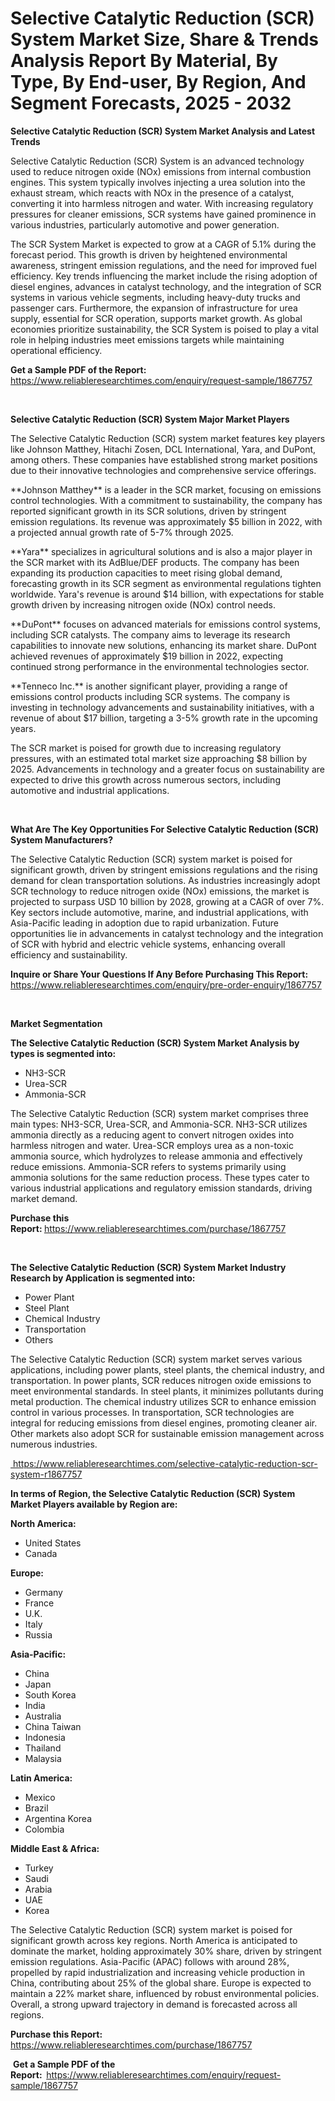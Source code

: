 <p><h1>Selective Catalytic Reduction (SCR) System Market Size, Share & Trends Analysis Report By Material, By Type, By End-user, By Region, And Segment Forecasts, 2025 - 2032</h1></p><p><strong>Selective Catalytic Reduction (SCR) System Market Analysis and Latest Trends</strong></p>
<p><p>Selective Catalytic Reduction (SCR) System is an advanced technology used to reduce nitrogen oxide (NOx) emissions from internal combustion engines. This system typically involves injecting a urea solution into the exhaust stream, which reacts with NOx in the presence of a catalyst, converting it into harmless nitrogen and water. With increasing regulatory pressures for cleaner emissions, SCR systems have gained prominence in various industries, particularly automotive and power generation.</p><p>The SCR System Market is expected to grow at a CAGR of 5.1% during the forecast period. This growth is driven by heightened environmental awareness, stringent emission regulations, and the need for improved fuel efficiency. Key trends influencing the market include the rising adoption of diesel engines, advances in catalyst technology, and the integration of SCR systems in various vehicle segments, including heavy-duty trucks and passenger cars. Furthermore, the expansion of infrastructure for urea supply, essential for SCR operation, supports market growth. As global economies prioritize sustainability, the SCR System is poised to play a vital role in helping industries meet emissions targets while maintaining operational efficiency.</p></p>
<p><strong>Get a Sample PDF of the Report:&nbsp;</strong> <a href="https://www.reliableresearchtimes.com/enquiry/request-sample/1867757?utm_campaign=2629&utm_medium=2&utm_source=Github&utm_content=ia&utm_term=12042025&utm_id=selective-catalytic-reduction-scr-system">https://www.reliableresearchtimes.com/enquiry/request-sample/1867757</a></p>
<p>&nbsp;</p>
<p><strong>Selective Catalytic Reduction (SCR) System Major Market Players</strong></p>
<p><p>The Selective Catalytic Reduction (SCR) system market features key players like Johnson Matthey, Hitachi Zosen, DCL International, Yara, and DuPont, among others. These companies have established strong market positions due to their innovative technologies and comprehensive service offerings.</p><p>**Johnson Matthey** is a leader in the SCR market, focusing on emissions control technologies. With a commitment to sustainability, the company has reported significant growth in its SCR solutions, driven by stringent emission regulations. Its revenue was approximately $5 billion in 2022, with a projected annual growth rate of 5-7% through 2025.</p><p>**Yara** specializes in agricultural solutions and is also a major player in the SCR market with its AdBlue/DEF products. The company has been expanding its production capacities to meet rising global demand, forecasting growth in its SCR segment as environmental regulations tighten worldwide. Yara's revenue is around $14 billion, with expectations for stable growth driven by increasing nitrogen oxide (NOx) control needs.</p><p>**DuPont** focuses on advanced materials for emissions control systems, including SCR catalysts. The company aims to leverage its research capabilities to innovate new solutions, enhancing its market share. DuPont achieved revenues of approximately $19 billion in 2022, expecting continued strong performance in the environmental technologies sector.</p><p>**Tenneco Inc.** is another significant player, providing a range of emissions control products including SCR systems. The company is investing in technology advancements and sustainability initiatives, with a revenue of about $17 billion, targeting a 3-5% growth rate in the upcoming years.</p><p>The SCR market is poised for growth due to increasing regulatory pressures, with an estimated total market size approaching $8 billion by 2025. Advancements in technology and a greater focus on sustainability are expected to drive this growth across numerous sectors, including automotive and industrial applications.</p></p>
<p>&nbsp;</p>
<p><strong>What Are The Key Opportunities For Selective Catalytic Reduction (SCR) System Manufacturers?</strong></p>
<p><p>The Selective Catalytic Reduction (SCR) system market is poised for significant growth, driven by stringent emissions regulations and the rising demand for clean transportation solutions. As industries increasingly adopt SCR technology to reduce nitrogen oxide (NOx) emissions, the market is projected to surpass USD 10 billion by 2028, growing at a CAGR of over 7%. Key sectors include automotive, marine, and industrial applications, with Asia-Pacific leading in adoption due to rapid urbanization. Future opportunities lie in advancements in catalyst technology and the integration of SCR with hybrid and electric vehicle systems, enhancing overall efficiency and sustainability.</p></p>
<p><strong>Inquire or Share Your Questions If Any Before Purchasing This Report:</strong> <a href="https://www.reliableresearchtimes.com/enquiry/pre-order-enquiry/1867757?utm_campaign=2629&utm_medium=2&utm_source=Github&utm_content=ia&utm_term=12042025&utm_id=selective-catalytic-reduction-scr-system">https://www.reliableresearchtimes.com/enquiry/pre-order-enquiry/1867757</a></p>
<p>&nbsp;</p>
<p><strong>Market Segmentation</strong></p>
<p><strong>The Selective Catalytic Reduction (SCR) System Market Analysis by types is segmented into:</strong></p>
<p><ul><li>NH3-SCR</li><li>Urea-SCR</li><li>Ammonia-SCR</li></ul></p>
<p><p>The Selective Catalytic Reduction (SCR) system market comprises three main types: NH3-SCR, Urea-SCR, and Ammonia-SCR. NH3-SCR utilizes ammonia directly as a reducing agent to convert nitrogen oxides into harmless nitrogen and water. Urea-SCR employs urea as a non-toxic ammonia source, which hydrolyzes to release ammonia and effectively reduce emissions. Ammonia-SCR refers to systems primarily using ammonia solutions for the same reduction process. These types cater to various industrial applications and regulatory emission standards, driving market demand.</p></p>
<p><strong>Purchase this Report:&nbsp;</strong><a href="https://www.reliableresearchtimes.com/purchase/1867757?utm_campaign=2629&utm_medium=2&utm_source=Github&utm_content=ia&utm_term=12042025&utm_id=selective-catalytic-reduction-scr-system">https://www.reliableresearchtimes.com/purchase/1867757</a></p>
<p>&nbsp;</p>
<p><strong>The Selective Catalytic Reduction (SCR) System Market Industry Research by Application is segmented into:</strong></p>
<p><ul><li>Power Plant</li><li>Steel Plant</li><li>Chemical Industry</li><li>Transportation</li><li>Others</li></ul></p>
<p><p>The Selective Catalytic Reduction (SCR) system market serves various applications, including power plants, steel plants, the chemical industry, and transportation. In power plants, SCR reduces nitrogen oxide emissions to meet environmental standards. In steel plants, it minimizes pollutants during metal production. The chemical industry utilizes SCR to enhance emission control in various processes. In transportation, SCR technologies are integral for reducing emissions from diesel engines, promoting cleaner air. Other markets also adopt SCR for sustainable emission management across numerous industries.</p></p>
<p><a href="https://www.reliableresearchtimes.com/selective-catalytic-reduction-scr-system-r1867757?utm_campaign=2629&utm_medium=2&utm_source=Github&utm_content=ia&utm_term=12042025&utm_id=selective-catalytic-reduction-scr-system">&nbsp;https://www.reliableresearchtimes.com/selective-catalytic-reduction-scr-system-r1867757</a></p>
<p><strong>In terms of Region, the Selective Catalytic Reduction (SCR) System Market Players available by Region are:</strong></p>
<p>
    <p> <strong> North America: </strong>
        <ul>
            <li>United States</li>
            <li>Canada</li>
        </ul>
        </p> 
    <p> <strong> Europe: </strong>
        <ul>
            <li>Germany</li>
            <li>France</li>
            <li>U.K.</li>
            <li>Italy</li>
            <li>Russia</li>
        </ul>
        </p> 
    <p> <strong> Asia-Pacific: </strong>
        <ul>
            <li>China</li>
            <li>Japan</li>
            <li>South Korea</li>
            <li>India</li>
            <li>Australia</li>
            <li>China Taiwan</li>
            <li>Indonesia</li>
            <li>Thailand</li>
            <li>Malaysia</li>
        </ul>
        </p> 
    <p> <strong> Latin America: </strong>
        <ul>
            <li>Mexico</li>
            <li>Brazil</li>
            <li>Argentina Korea</li>
            <li>Colombia</li>
        </ul>
        </p> 
    <p> <strong> Middle East & Africa: </strong>
        <ul>
            <li>Turkey</li>
            <li>Saudi</li>
            <li>Arabia</li>
            <li>UAE</li>
            <li>Korea</li>
        </ul>
    </p>
    </p>
<p><p>The Selective Catalytic Reduction (SCR) system market is poised for significant growth across key regions. North America is anticipated to dominate the market, holding approximately 30% share, driven by stringent emission regulations. Asia-Pacific (APAC) follows with around 28%, propelled by rapid industrialization and increasing vehicle production in China, contributing about 25% of the global share. Europe is expected to maintain a 22% market share, influenced by robust environmental policies. Overall, a strong upward trajectory in demand is forecasted across all regions.</p></p>
<p><strong>Purchase this Report: </strong><a href="https://www.reliableresearchtimes.com/purchase/1867757?utm_campaign=2629&utm_medium=2&utm_source=Github&utm_content=ia&utm_term=12042025&utm_id=selective-catalytic-reduction-scr-system">https://www.reliableresearchtimes.com/purchase/1867757</a></p>
<p>&nbsp;<strong>Get a Sample PDF of the Report:&nbsp;&nbsp;</strong><a href="https://www.reliableresearchtimes.com/enquiry/request-sample/1867757?utm_campaign=2629&utm_medium=2&utm_source=Github&utm_content=ia&utm_term=12042025&utm_id=selective-catalytic-reduction-scr-system">https://www.reliableresearchtimes.com/enquiry/request-sample/1867757</a></p>
<p><strong></strong></p>
<p><p></p><p></p><p></p></p>